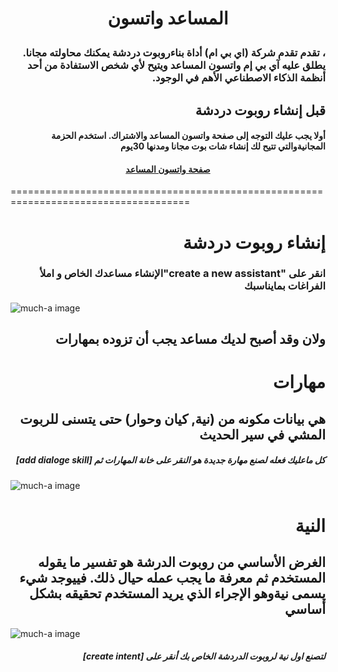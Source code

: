# <p align="center"> المساعد واتسون</p>
### <div dir="rtl"> ، تقدم تقدم شركة (اي بي ام) أداة بناءروبوت دردشة يمكنك محاولته مجانا. يطلق عليه آي بي إم واتسون المساعد ويتيح لأي شخص الاستفادة من أحد أنظمة الذكاء الاصطناعي الأهم في الوجود.</div>


## <div dir="rtl">قبل إنشاء روبوت دردشة</div> 
#### <div dir="rtl"> أولا يجب عليك التوجه إلى صفحة واتسون المساعد والاشتراك. استخدم الحزمة المجانيةوالتي تتيح لك إنشاء شات بوت مجانا ومدنها 30يوم </div>
#### <p align="center"> [صفحة واتسون المساعد](https://www.ibm.com/cloud/watson-assistant/)</p>
=====================================================================================
# <div dir="rtl">إنشاء روبوت دردشة</div> 

### <div dir="rtl">انقر على "create a new assistant"الإنشاء مساعدك الخاص و املأ الفراغات بمايناسبك</div>
![much-a image](https://cloud.ibm.com/docs-content/v1/content/59ba62f924e3ea418436f195eaf966e3abf487e3/assistant/images/gs-create-assistant-done.png) 
## <div dir="rtl">ولان وقد أصبح لديك مساعد يجب أن تزوده بمهارات</div>

# <div dir="rtl">مهارات</div>

## <div dir="rtl"> هي بيانات مكونه من (نية, كيان وحوار) حتى يتسنى للربوت المشي في سير الحديث</div>
##### <div dir="rtl"> كل ماعليك فعله لصنع مهارة جديدة هو النقر على خانة *المهارات* ثم [*add dialoge skill*]</div>
![much-a image](https://help.brightpattern.com/images/3/35/Skills-View-API-53.PNG)




# <div dir="rtl">النية</div>

## <div dir="rtl">الغرض الأساسي من روبوت الدرشة هو تفسير ما يقوله المستخدم ثم معرفة ما يجب عمله حيال ذلك. فييوجد شيء يسمى نيةوهو الإجراء الذي يريد المستخدم تحقيقه بشكل أساسي</div>
![much-a image](https://cloud.ibm.com/docs-content/v1/content/59ba62f924e3ea418436f195eaf966e3abf487e3/assistant/images/gs-intents-page.png)
##### <div dir="rtl">  لتصنع اول نية  لروبوت الدردشة الخاص بك أنقر على  [*create intent*]</div>
